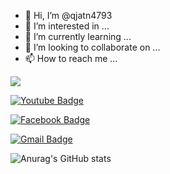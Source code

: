 - 👋 Hi, I’m @qjatn4793
- 👀 I’m interested in ...
- 🌱 I’m currently learning ...
- 💞️ I’m looking to collaborate on ...
- 📫 How to reach me ...

<!---
qjatn4793/qjatn4793 is a ✨ special ✨ repository because its `README.md` (this file) appears on your GitHub profile.
You can click the Preview link to take a look at your changes.
--->
<img src="https://img.shields.io/badge/Android-3DDC84?style=flat-square&logo=Android&logoColor=white"/>
	
  [![Youtube Badge](https://img.shields.io/badge/Youtube-ff0000?style=flat-square&logo=youtube&link=https://www.youtube.com/c/kyleschool)](https://www.youtube.com/c/kyleschool)
	
  [![Facebook Badge](https://img.shields.io/badge/facebook-1877f2?style=flat-square&logo=facebook&logoColor=white&link=https://www.facebook.com/zzsza)](https://www.facebook.com/zzsza)
	
  [![Gmail Badge](https://img.shields.io/badge/Gmail-d14836?style=flat-square&logo=Gmail&logoColor=white&link=mailto:qjatn4792@gmail.com)](mailto:qjatn4792@gmail.com)

![Anurag's GitHub stats](https://github-readme-stats.vercel.app/api?username=qjatn4793&show_icons=true&theme=radical)
